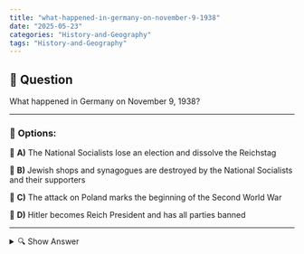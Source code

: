 ```yaml
---
title: "what-happened-in-germany-on-november-9-1938"
date: "2025-05-23"
categories: "History-and-Geography"
tags: "History-and-Geography"
---
```


## 📌 **Question**

What happened in Germany on November 9, 1938?



---

### 📝 **Options:**

🔘 **A)** The National Socialists lose an election and dissolve the Reichstag

🔘 **B)** Jewish shops and synagogues are destroyed by the National Socialists and their supporters

🔘 **C)** The attack on Poland marks the beginning of the Second World War

🔘 **D)** Hitler becomes Reich President and has all parties banned

---

<details>
  <summary>🔍 Show Answer</summary>

  <p>
💡  <b>Correct Answer:</b>  b
  </p>
  <p>
    📖<b>Explanation:</b>
    
  </p>
</details>
